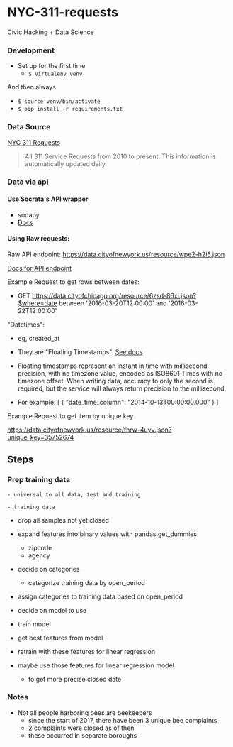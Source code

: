 # NYC-311-requests
Civic Hacking + Data Science


### Development

- Set up for the first time
  - `$ virtualenv venv`

And then always

- `$ source venv/bin/activate`
- `$ pip install -r requirements.txt`



### Data Source

[NYC 311 Requests](https://data.cityofnewyork.us/Social-Services/311/wpe2-h2i5)

> All 311 Service Requests from 2010 to present. This information is automatically updated daily.


### Data via api

#### Use Socrata's API wrapper

- sodapy
- [Docs](https://github.com/xmun0x/sodapy)

#### Using Raw requests:

Raw API endpoint: https://data.cityofnewyork.us/resource/wpe2-h2i5.json

[Docs for API endpoint](https://dev.socrata.com/foundry/data.cityofnewyork.us/fhrw-4uyv)


Example Request to get rows between dates:
- GET https://data.cityofchicago.org/resource/6zsd-86xi.json?$where=date between '2016-03-20T12:00:00' and '2016-03-22T12:00:00'


"Datetimes":

- eg, created_at
- They are "Floating Timestamps".  [See docs](https://dev.socrata.com/docs/datatypes/floating_timestamp.html)
- Floating timestamps represent an instant in time with millisecond precision, with no timezone value, encoded as ISO8601 Times with no timezone offset. When writing data, accuracy to only the second is required, but the service will always return precision to the millisecond.

- For example:
	[ {
	  "date_time_column": "2014-10-13T00:00:00.000"
	} ]


Example Request to get item by unique key

https://data.cityofnewyork.us/resource/fhrw-4uyv.json?unique_key=35752674




## Steps

### Prep training data

	- universal to all data, test and training

	- training data

- drop all samples not yet closed
- expand features into binary values with pandas.get_dummies
	- zipcode
	- agency



- decide on categories
	- categorize training data by open_period

- assign categories to training data based on open_period

- decide on model to use
- train model

- get best features from model

- retrain with these features for linear regression

- maybe use those features for linear regression model
	- to get more precise closed date





### Notes

- Not all people harboring bees are beekeepers
	- since the start of 2017, there have been 3 unique bee complaints
	- 2 complaints were closed as of then
	- these occurred in separate boroughs

